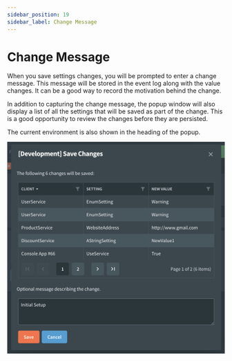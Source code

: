```yaml
---
sidebar_position: 19
sidebar_label: Change Message
---
```


# Change Message

When you save settings changes, you will be prompted to enter a change message. This message will be stored in the event log along with the value changes. It can be a good way to record the motivation behind the change.

In addition to capturing the change message, the popup window will also display a list of all the settings that will be saved as part of the change. This is a good opportunity to review the changes before they are persisted.

The current environment is also shown in the heading of the popup.

![change-message](./img/change-message.png)
